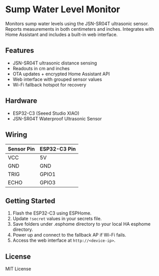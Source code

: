 # Sump Water Level Monitor

Monitors sump water levels using the JSN-SR04T ultrasonic sensor. Reports measurements in both centimeters and inches. Integrates with Home Assistant and includes a built-in web interface.

## Features

- JSN-SR04T ultrasonic distance sensing
- Readouts in cm and inches
- OTA updates + encrypted Home Assistant API
- Web interface with grouped sensor values
- Wi-Fi fallback hotspot for recovery

## Hardware

- ESP32-C3 (Seeed Studio XIAO)
- JSN-SR04T Waterproof Ultrasonic Sensor

## Wiring

| Sensor Pin | ESP32-C3 Pin |
|------------|--------------|
| VCC        | 5V           |
| GND        | GND          |
| TRIG       | GPIO1        |
| ECHO       | GPIO3        |

## Getting Started

1. Flash the ESP32-C3 using ESPHome.
2. Update `!secret` values in your secrets file.
3. Save folders under .esphome directory to your local HA esphome directory.
4. Power up and connect to the fallback AP if Wi-Fi fails.
5. Access the web interface at `http://<device-ip>`.

## License

MIT License

